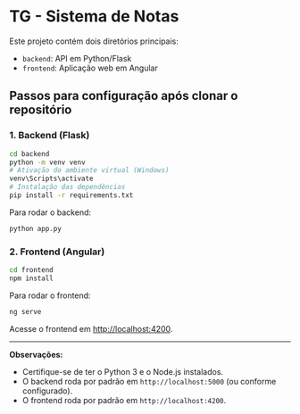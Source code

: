 # TG - Sistema de Notas

Este projeto contém dois diretórios principais:

- `backend`: API em Python/Flask
- `frontend`: Aplicação web em Angular

## Passos para configuração após clonar o repositório

### 1. Backend (Flask)

```bash
cd backend
python -m venv venv
# Ativação do ambiente virtual (Windows)
venv\Scripts\activate
# Instalação das dependências
pip install -r requirements.txt
```

Para rodar o backend:

```bash
python app.py
```

### 2. Frontend (Angular)

```bash
cd frontend
npm install
```

Para rodar o frontend:

```bash
ng serve
```

Acesse o frontend em [http://localhost:4200](http://localhost:4200).

---

**Observações:**
- Certifique-se de ter o Python 3 e o Node.js instalados.
- O backend roda por padrão em `http://localhost:5000` (ou conforme configurado).
- O frontend roda por padrão em `http://localhost:4200`.

